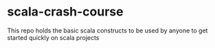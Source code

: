 # scala-crash-course
This repo holds the basic scala constructs to be used by anyone to get started quickly on scala projects
